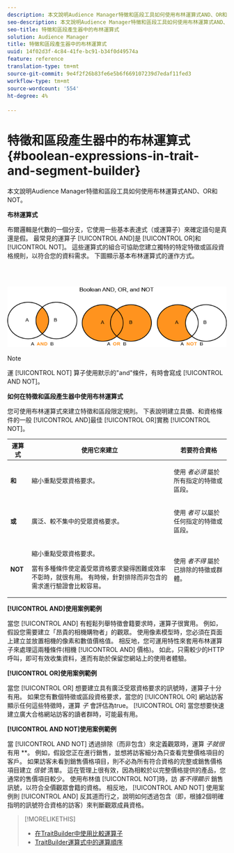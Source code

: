 ```yaml
---
description: 本文說明Audience Manager特徵和區段工具如何使用布林運算式AND、OR和NOT。
seo-description: 本文說明Audience Manager特徵和區段工具如何使用布林運算式AND、OR和NOT。
seo-title: 特徵和區段產生器中的布林運算式
solution: Audience Manager
title: 特徵和區段產生器中的布林運算式
uuid: 14f02d3f-4c84-41fe-bc91-b34f0d49574a
feature: reference
translation-type: tm+mt
source-git-commit: 9e4f2f26b83fe6e5b6f669107239d7edaf11fed3
workflow-type: tm+mt
source-wordcount: '554'
ht-degree: 4%

---
```



# 特徵和區段產生器中的布林運算式{#boolean-expressions-in-trait-and-segment-builder}

本文說明Audience Manager特徵和區段工具如何使用布林運算式AND、OR和NOT。

<!-- 

c_tb_boolean.xml

 -->

**布林運算式**

布爾邏輯是代數的一個分支，它使用一些基本表達式（或運算子）來確定語句是真還是假。 最常見的運算子 [!UICONTROL AND]是 [!UICONTROL OR]和 [!UICONTROL NOT]。 這些運算式的組合可協助您建立獨特的特定特徵或區段資格規則，以符合您的資料需求。 下圖顯示基本布林運算式的運作方式。

<br> 

![](assets/BooleanOverview_small.png)

>[!NOTE]
>
>運 [!UICONTROL NOT] 算子使用默示的&quot;and&quot;條件，有時會寫成 [!UICONTROL AND NOT]。

**如何在特徵和區段產生器中使用布林運算式**

您可使用布林運算式來建立特徵和區段限定規則。 下表說明建立具備、和資格條件的一般 [!UICONTROL AND]最佳 [!UICONTROL OR]實務 [!UICONTROL NOT]。

<table id="table_C762872C98F54C4A86A2F1C840A86657"> 
 <thead> 
  <tr> 
   <th colname="col1" class="entry"> 運算式 </th> 
   <th colname="col2" class="entry"> 使用它來建立 </th> 
   <th colname="col3" class="entry"> 若要符合資格 </th> 
  </tr>
 </thead>
 <tbody> 
  <tr> 
   <td colname="col1"> <p><b><span class="wintitle"> 和</span></b> </p> </td> 
   <td colname="col2"> <p>縮小重點受眾資格要求。 </p> </td> 
   <td colname="col3"> <p>使用 <i>者必須</i> 屬於所有指定的特徵或區段。 </p> </td> 
  </tr> 
  <tr> 
   <td colname="col1"> <p><b><span class="wintitle"> 或</span></b> </p> </td> 
   <td colname="col2"> <p>廣泛、較不集中的受眾資格要求。 </p> </td> 
   <td colname="col3"> <p>使用 <i>者可</i> 以屬於任何指定的特徵或區段。 </p> </td> 
  </tr> 
  <tr> 
   <td colname="col1"> <p><b><span class="wintitle"> NOT</span></b> </p> </td> 
   <td colname="col2"> <p>縮小重點受眾資格要求。 </p> <p>當有多種條件使定義受眾資格要求變得困難或效率不彰時，就很有用。 有時候，針對排除而非包含的需求進行驗證會比較容易。 </p> </td> 
   <td colname="col3"> <p>使用 <i>者不得</i> 屬於已排除的特徵或群體。 </p> </td> 
  </tr> 
 </tbody> 
</table>

**[!UICONTROL AND]使用案例範例&#x200B;**

當您 [!UICONTROL AND] 有輕鬆列舉特徵會籍要求時，運算子很實用。 例如，假設您需要建立「昂貴的相機購物者」的觀眾。 使用像素模型時，您必須在頁面上建立並放置相機的像素和數值價格值。 相反地，您可運用特性來套用布林運算子來處理這兩種條件(相機 [!UICONTROL AND] 價格)。 如此，只需較少的HTTP呼叫，即可有效收集資料，進而有助於保留您網站上的使用者體驗。

**[!UICONTROL OR]使用案例範例&#x200B;**

當您 [!UICONTROL OR] 想要建立具有廣泛受眾資格要求的訊號時，運算子十分有用。 如果您有數個特徵或區段資格要求，當您的 [!UICONTROL OR] 網站訪客顯示任何這些特徵時，運算 *子* 會評估為true。 [!UICONTROL OR] 當您想要快速建立廣大合格網站訪客的讀者群時，可能最有用。

**[!UICONTROL AND NOT]使用案例範例&#x200B;**

當 [!UICONTROL AND NOT] 透過排除（而非包含）來定義觀眾時，運算 *子就很* 有用 **。 例如，假設您正在進行銷售，並想將訪客細分為只查看完整價格項目的客戶。 如果訪客未看到銷售價格項目，則不必為所有符合資格的完整或銷售價格項目建立 *信號* 清單。 這在管理上很有效，因為相較於以完整價格提供的產品，您通常的售價項目較少。 使用布林值 [!UICONTROL NOT]時，訪 *客不得顯示* 銷售訊號，以符合全價觀眾會籍的資格。 相反地， [!UICONTROL AND NOT] 使用案例則 [!UICONTROL AND] 反其道而行之，說明如何透過包含（即，根據2個明確指明的訊號符合資格的訪客）來判斷觀眾成員資格。

>[!MORELIKETHIS]
>
>* [在TraitBuilder中使用比較運算子](../features/traits/trait-comparison-operators.md)
>* [TraitBuilder運算式中的運算順序](../features/traits/trait-operator-precedence.md)

